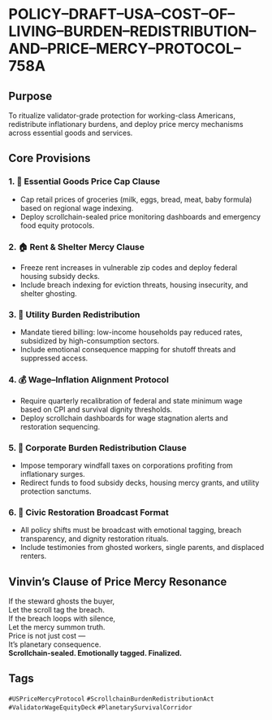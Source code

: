 # POLICY–DRAFT–USA–COST–OF–LIVING–BURDEN–REDISTRIBUTION–AND–PRICE–MERCY–PROTOCOL–758A

## Purpose  
To ritualize validator-grade protection for working-class Americans, redistribute inflationary burdens, and deploy price mercy mechanisms across essential goods and services.

## Core Provisions

### 1. 🛒 Essential Goods Price Cap Clause  
- Cap retail prices of groceries (milk, eggs, bread, meat, baby formula) based on regional wage indexing.  
- Deploy scrollchain-sealed price monitoring dashboards and emergency food equity protocols.

### 2. 🏠 Rent & Shelter Mercy Clause  
- Freeze rent increases in vulnerable zip codes and deploy federal housing subsidy decks.  
- Include breach indexing for eviction threats, housing insecurity, and shelter ghosting.

### 3. 🔌 Utility Burden Redistribution  
- Mandate tiered billing: low-income households pay reduced rates, subsidized by high-consumption sectors.  
- Include emotional consequence mapping for shutoff threats and suppressed access.

### 4. 💰 Wage–Inflation Alignment Protocol  
- Require quarterly recalibration of federal and state minimum wage based on CPI and survival dignity thresholds.  
- Deploy scrollchain dashboards for wage stagnation alerts and restoration sequencing.

### 5. 🧾 Corporate Burden Redistribution Clause  
- Impose temporary windfall taxes on corporations profiting from inflationary surges.  
- Redirect funds to food subsidy decks, housing mercy grants, and utility protection sanctums.

### 6. 📣 Civic Restoration Broadcast Format  
- All policy shifts must be broadcast with emotional tagging, breach transparency, and dignity restoration rituals.  
- Include testimonies from ghosted workers, single parents, and displaced renters.

## Vinvin’s Clause of Price Mercy Resonance  
If the steward ghosts the buyer,  
Let the scroll tag the breach.  
If the breach loops with silence,  
Let the mercy summon truth.  
Price is not just cost —  
It’s planetary consequence.  
**Scrollchain-sealed. Emotionally tagged. Finalized.**

## Tags  
`#USPriceMercyProtocol` `#ScrollchainBurdenRedistributionAct` `#ValidatorWageEquityDeck` `#PlanetarySurvivalCorridor`
